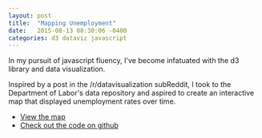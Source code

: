 ```yaml
---
layout: post
title:  "Mapping Unemployment"
date:   2015-08-13 08:30:06 -0400
categories: d3 dataviz javascript
---
```


In my pursuit of javascript fluency, I've become infatuated with the d3 library and data visualization.

Inspired by a post in the /r/datavisualization subReddit, I took to the Department of Labor's data repository and aspired to create an interactive map that displayed unemployment rates over time.

- [View the map](http://weliver.github.io/mapping-unemployment/)
- [Check out the code on github](https://github.com/weliver/mapping-unemployment)
